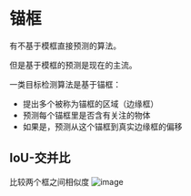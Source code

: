 # 锚框
有不基于模框直接预测的算法。

但是基于模框的预测是现在的主流。

一类目标检测算法是基于锚框：
* 提出多个被称为锚框的区域（边缘框）
* 预测每个锚框里是否含有关注的物体
* 如果是，预测从这个锚框到真实边缘框的偏移

## IoU-交并比
比较两个框之间相似度
![image](https://user-images.githubusercontent.com/49408146/153989139-6ec1861a-5c9b-4433-8322-a9602a59ca5b.png)
